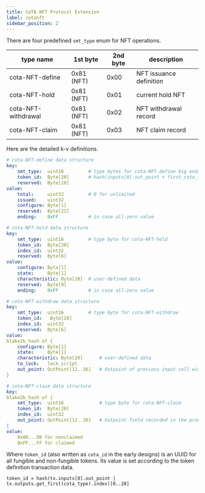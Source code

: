 ```yaml
---
title: CoTA NFT Protocol Extension
label: cotanft
sidebar_position: 2
---
```


There are four predefined `smt_type` enum for NFT operations. 

| type name | 1st byte | 2nd byte | description |
|--|--|--|--|
| cota-NFT-define | 0x81 (NFT) | 0x00 | NFT issuance definition |
| cota-NFT-hold | 0x81 (NFT) | 0x01 | current hold NFT |
| cota-NFT-withdrawal | 0x81 (NFT) | 0x02 | NFT withdrawal record |
| cota-NFT-claim | 0x81 (NFT) | 0x03 | NFT claim record |

Here are the detailed k-v definitions.

```yaml
# cota-NFT-define data structure
key:
	smt_type:  uint16         # type bytes for cota-NFT-define big endian
    token_id:  Byte[20]       # hash(inputs[0].out_point + first_cota_index)[0..20]
	reserved:  Byte[10]    
value:
	total:     uint32         # 0 for unlimited
	issued:    uint32
    configure: Byte[1]
    reserved:  Byte[22]
	ending:    0xFF           # in case all-zero value

# cota-NFT-hold data structure
key:
	smt_type:  uint16         # type byte for cota-NFT-hold
    token_id:  Byte[20]
	index_id:  uint32
    reserved:  Byte[6]      
value:
    configure: Byte[1]
	state:     Byte[1]
	characteristic: Byte[20]  # user-defined data
    reserved:  Byte[9]
	ending:    0xFF           # in case all-zero value

# cota-NFT-withdraw data structure
key:  
	smt_type:  uint16         # type byte for cota-NFT-withdraw
    token_id:   Byte[20]
	index_id:  uint32
	reserved:  Byte[6]
value:
blake2b_hash of {
    configure: Byte[1]
    state:     Byte[1]
    characteristic: Byte[20]      # user-defined data
    to_lock:   lock_script
    out_point: OutPoint[12..36]   # Outpoint of previous input cell with SMT
}

# cota-NFT-claim data structure
key: 
blake2b_hash of {
    smt_type:  uint16             # type byte for cota-NFT-claim
	token_id:  Byte[20]
	index_id:  uint32    
	out_point: OutPoint[12..36]   # Outpoint field recorded in the proof
|
value:
	0x00...00 for nonclaimed
	0xFF...FF for claimed
```

Where `token_id` (also written as `cota_id` in the early designs) is an UUID for all fungible and non-fungible tokens. Its value is set according to the token definition transaction data. 

```
token_id = hash(tx.inputs[0].out_point | tx.outputs.get_first(cota_type).index)[0..20]
```